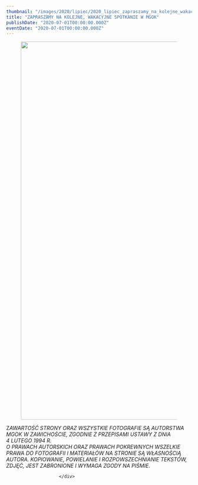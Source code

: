 ```yaml
---
thumbnail: "/images/2020/lipiec/2020_lipiec_zapraszamy_na_kolejne_wakacyjne_spotkanie_w_mgok_2020_07_zapraszamy_na_kolejne_wakacyjne_spotkanie_w_mgok_pl1-3-724x1024.jpg"
title: "ZAPRASZAMY NA KOLEJNE, WAKACYJNE SPOTKANIE W MGOK"
publishDate: "2020-07-01T00:00:00.000Z"
eventDate: "2020-07-01T00:00:00.000Z"
---
```


<div class="entry-content">
							
							
<figure class="wp-block-image size-large"><img fetchpriority="high" decoding="async" width="724" height="1024" src="/images/2020/lipiec/2020_lipiec_zapraszamy_na_kolejne_wakacyjne_spotkanie_w_mgok_2020_07_zapraszamy_na_kolejne_wakacyjne_spotkanie_w_mgok_pl1-3-724x1024.jpg" alt="" class="wp-image-7564" srcset="/images/2020/lipiec/2020_lipiec_zapraszamy_na_kolejne_wakacyjne_spotkanie_w_mgok_2020_07_zapraszamy_na_kolejne_wakacyjne_spotkanie_w_mgok_pl1-3-724x1024.jpg 724w, /images/2020/lipiec/pl1-3-212x300.jpg 212w, /images/2020/lipiec/pl1-3-768x1086.jpg 768w, /images/2020/lipiec/pl1-3.jpg 800w" sizes="(max-width: 724px) 100vw, 724px"></figure>



<p>Z<em>AWARTOŚĆ STRONY ORAZ WSZYSTKIE FOTOGRAFIE SĄ AUTORSTWA MGOK W ZAWICHOŚCIE, ZGODNIE Z PRZEPISAMI USTAWY Z DNIA&nbsp;</em><br><em>4 LUTEGO 1994 R.<br>O PRAWACH AUTORSKICH ORAZ PRAWACH POKREWNYCH WSZELKIE PRAWA DO FOTOGRAFII I MATERIAŁÓW NA STRONIE SĄ WŁASNOŚCIĄ AUTORA. KOPIOWANIE, POWIELANIE I ROZPOWSZECHNIANIE TEKSTÓW, ZDJĘĆ, JEST ZABRONIONE I WYMAGA ZGODY NA PIŚMIE</em>.</p>
						
						</div>
